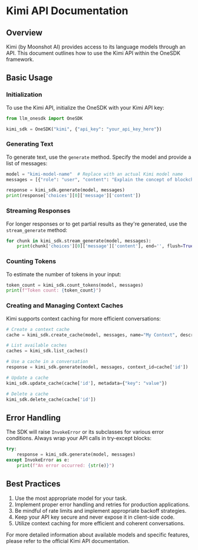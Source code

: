 
# Kimi API Documentation

## Overview

Kimi (by Moonshot AI) provides access to its language models through an API. This document outlines how to use the Kimi API within the OneSDK framework.

## Basic Usage

### Initialization

To use the Kimi API, initialize the OneSDK with your Kimi API key:

```python
from llm_onesdk import OneSDK

kimi_sdk = OneSDK("kimi", {"api_key": "your_api_key_here"})
```

### Generating Text

To generate text, use the `generate` method. Specify the model and provide a list of messages:

```python
model = "kimi-model-name"  # Replace with an actual Kimi model name
messages = [{"role": "user", "content": "Explain the concept of blockchain technology."}]

response = kimi_sdk.generate(model, messages)
print(response['choices'][0]['message']['content'])
```

### Streaming Responses

For longer responses or to get partial results as they're generated, use the `stream_generate` method:

```python
for chunk in kimi_sdk.stream_generate(model, messages):
    print(chunk['choices'][0]['message']['content'], end='', flush=True)
```

### Counting Tokens

To estimate the number of tokens in your input:

```python
token_count = kimi_sdk.count_tokens(model, messages)
print(f"Token count: {token_count}")
```

### Creating and Managing Context Caches

Kimi supports context caching for more efficient conversations:

```python
# Create a context cache
cache = kimi_sdk.create_cache(model, messages, name="My Context", description="A sample context")

# List available caches
caches = kimi_sdk.list_caches()

# Use a cache in a conversation
response = kimi_sdk.generate(model, messages, context_id=cache['id'])

# Update a cache
kimi_sdk.update_cache(cache['id'], metadata={"key": "value"})

# Delete a cache
kimi_sdk.delete_cache(cache['id'])
```

## Error Handling

The SDK will raise `InvokeError` or its subclasses for various error conditions. Always wrap your API calls in try-except blocks:

```python
try:
    response = kimi_sdk.generate(model, messages)
except InvokeError as e:
    print(f"An error occurred: {str(e)}")
```

## Best Practices

1. Use the most appropriate model for your task.
2. Implement proper error handling and retries for production applications.
3. Be mindful of rate limits and implement appropriate backoff strategies.
4. Keep your API key secure and never expose it in client-side code.
5. Utilize context caching for more efficient and coherent conversations.

For more detailed information about available models and specific features, please refer to the official Kimi API documentation.

